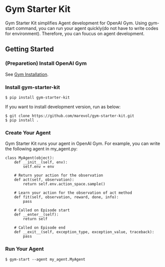 # Gym Starter Kit

Gym Starter Kit simplifies Agent development for OpenAI Gym.
Using gym-start command, you can run your agent quickly(do not have to write codes for environment).
Therefore, you can foucus on agent development.

## Getting Started

### (Preparetion) Install OpenAI Gym

See [Gym Installation](https://github.com/openai/gym#installation).

### Install gym-starter-kit

    $ pip install gym-starter-kit

If you want to install development version, run as below:

    $ git clone https://github.com/marevol/gym-starter-kit.git
    $ pip install .

### Create Your Agent

Gym Starter Kit runs your agent in OpenAI Gym.
For example, you can write the following agent in my\_agent.py:

    class MyAgent(object):
        def __init__(self, env):
            self.env = env

        # Return your action for the observation
        def act(self, observation):
            return self.env.action_space.sample()

        # Learn your action for the observation of act method
        def fit(self, observation, reward, done, info):
            pass

        # Called on Episode start
        def __enter__(self):
            return self

        # Called on Episode end
        def __exit__(self, exception_type, exception_value, traceback):
            pass

### Run Your Agent

    $ gym-start --agent my_agent.MyAgent

